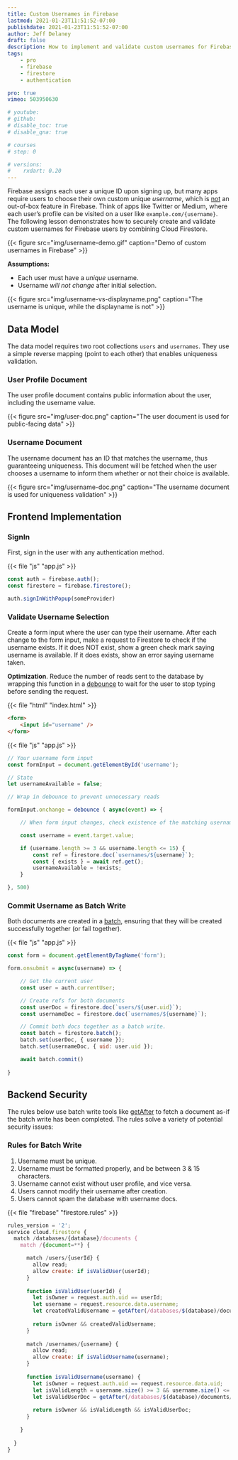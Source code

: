 ```yaml
---
title: Custom Usernames in Firebase
lastmod: 2021-01-23T11:51:52-07:00
publishdate: 2021-01-23T11:51:52-07:00
author: Jeff Delaney
draft: false
description: How to implement and validate custom usernames for Firebase users with Cloud Firestore
tags: 
    - pro
    - firebase
    - firestore
    - authentication

pro: true
vimeo: 503950630

# youtube: 
# github: 
# disable_toc: true
# disable_qna: true

# courses
# step: 0

# versions:
#    rxdart: 0.20
---
```


Firebase assigns each user a unique ID upon signing up, but many apps require users to choose their own custom unique *username*, which is [not](https://github.com/firebase/firebaseui-web/issues/580) an out-of-box feature in Firebase. Think of apps like Twitter or Medium, where each user’s profile can be visited on a user like `example.com/{username}`.  The following lesson demonstrates how to securely create and validate custom usernames for Firebase users by combining Cloud Firestore. 

{{< figure src="img/username-demo.gif" caption="Demo of custom usernames in Firebase" >}}


**Assumptions:** 

- Each user must have a *unique* username.
- Username *will not change* after initial selection.


{{< figure src="img/username-vs-displayname.png" caption="The username is unique, while the displayname is not" >}}

## Data Model

The data model requires two root collections `users` and `usernames`. They use a simple reverse mapping (point to each other) that enables uniqueness validation. 

### User Profile Document

The user profile document contains public information about the user, including the username value. 

{{< figure src="img/user-doc.png" caption="The user document is used for public-facing data" >}}

### Username Document

The username document has an ID that matches the username, thus guaranteeing uniqueness. This document will be fetched when the user chooses a username to inform them whether or not their choice is available.

{{< figure src="img/username-doc.png" caption="The username document is used for uniqueness validation" >}}

## Frontend Implementation

### SignIn

First, sign in the user with any authentication method. 

{{< file "js" "app.js" >}}
```javascript
const auth = firebase.auth();
const firestore = firebase.firestore();

auth.signInWithPopup(someProvider)
```

### Validate Username Selection

Create a form input where the user can type their username. After each change to the form input, make a request to Firestore to check if the username exists. If it does NOT exist, show a green check mark saying username is available. If it does exists, show an error saying username taken.

**Optimization**. Reduce the number of reads sent to the database by wrapping this function in a [debounce](https://lodash.com/docs/#debounce) to wait for the user to stop typing before sending the request. 

{{< file "html" "index.html" >}}
```html
<form>
    <input id="username" />
</form>
```


{{< file "js" "app.js" >}}
```javascript
// Your username form input
const formInput = document.getElementById('username');

// State
let usernameAvailable = false;

// Wrap in debounce to prevent unnecessary reads

formInput.onchange = debounce ( async(event) => {

    // When form input changes, check existence of the matching username doc in db

    const username = event.target.value;

    if (username.length >= 3 && username.length <= 15) {
        const ref = firestore.doc(`usernames/${username}`);
        const { exists } = await ref.get();
        usernameAvailable = !exists;
    } 

}, 500)
```

### Commit Username as Batch Write

Both documents are created in a [batch](https://firebase.google.com/docs/firestore/manage-data/transactions), ensuring that they will be created successfully together (or fail together). 

{{< file "js" "app.js" >}}
```javascript
const form = document.getElementByTagName('form');

form.onsubmit = async(username) => {

    // Get the current user
    const user = auth.currentUser;

    // Create refs for both documents
    const userDoc = firestore.doc(`users/${user.uid}`);
    const usernameDoc = firestore.doc(`usernames/${username}`);

    // Commit both docs together as a batch write. 
    const batch = firestore.batch();
    batch.set(userDoc, { username });
    batch.set(usernameDoc, { uid: user.uid });

    await batch.commit()
    
}
```


## Backend Security

The rules below use batch write tools like [getAfter](https://firebase.google.com/docs/reference/rules/rules.firestore#.getAfter) to fetch a document as-if the batch write has been completed. The rules solve a variety of potential security issues: 

### Rules for Batch Write

1. Username must be unique.
1. Username must be formatted properly, and be between 3 & 15 characters.  
1. Username cannot exist without user profile, and vice versa. 
1. Users cannot modify their username after creation.
1. Users cannot spam the database with username docs.

{{< file "firebase" "firestore.rules" >}}
```javascript
rules_version = '2';
service cloud.firestore {
  match /databases/{database}/documents {
    match /{document=**} {

      match /users/{userId} {
      	allow read;
        allow create: if isValidUser(userId);
      }
      
      function isValidUser(userId) {
        let isOwner = request.auth.uid == userId;
      	let username = request.resource.data.username;
        let createdValidUsername = getAfter(/databases/$(database)/documents/usernames/$(username)).data.uid == userId;
        
        return isOwner && createdValidUsername;
      }
      
      match /usernames/{username} {
      	allow read;
        allow create: if isValidUsername(username);
      }
      
      function isValidUsername(username) {
        let isOwner = request.auth.uid == request.resource.data.uid;
        let isValidLength = username.size() >= 3 && username.size() <= 15;
        let isValidUserDoc = getAfter(/databases/$(database)/documents/users/$(request.auth.uid)).data.username == username;
        
        return isOwner && isValidLength && isValidUserDoc;     
      }
      
    }
    
  }
}
```
